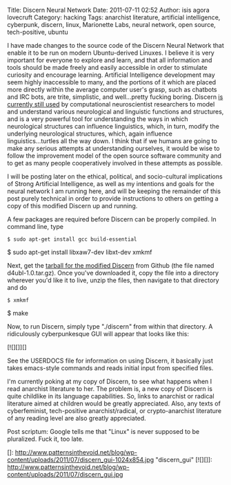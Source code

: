 Title: Discern Neural Network
Date: 2011-07-11 02:52
Author: isis agora lovecruft
Category: hacking
Tags: anarchist literature, artificial intelligence, cyberpunk, discern, linux, Marionette Labs, neural network, open source, tech-positive, ubuntu

I have made changes to the source code of the Discern Neural Network
that enable it to be run on modern Ubuntu-derived Linuxes. I believe it
is very important for everyone to explore and learn, and that all
information and tools should be made freely and easily accessible in
order to stimulate curiosity and encourage learning. Artificial
Intelligence development may seem highly inaccessible to many, and the
portions of it which are placed more directly within the average
computer user's grasp, such as chatbots and IRC bots, are trite,
simplistic, and well...pretty fucking boring. Discern [is currently
still used][] by computational neuroscientist researchers to model and
understand various neurological and linguistic functions and structures,
and is a very powerful tool for understanding the ways in which
neurological structures can influence linguistics, which, in turn,
modify the underlying neurological structures, which, again influence
linguistics...turtles all the way down. I think that if we humans are
going to make any serious attempts at understanding ourselves, it would
be wise to follow the improvement model of the open source software
community and to get as many people cooperatively involved in these
attempts as possible.

I will be posting later on the ethical, political, and socio-cultural
implications of Strong Artificial Intelligence, as well as my intentions
and goals for the neural network I am running here, and will be keeping
the remainder of this post purely technical in order to provide
instructions to others on getting a copy of this modified Discern up and
running.

A few packages are required before Discern can be properly compiled. In
command line, type

`$ sudo apt-get install gcc build-essential`

\$ sudo apt-get install libxaw7-dev libxt-dev xmkmf

Next, get the [tarball for the modified Discern][] from Github (the file
named d4ubl-1.0.tar.gz). Once you've downloaded it, copy the file into a
directory wherever you'd like it to live, unzip the files, then navigate
to that directory and do

`$ xmkmf`

\$ make

Now, to run Discern, simply type "./discern" from within that directory.
A ridiculously cyberpunkesque GUI will appear that looks like this:

[![][]][]

See the USERDOCS file for information on using Discern, it basically
just takes emacs-style commands and reads initial input from specified
files.

I'm currently poking at my copy of Discern, to see what happens when I
read anarchist literature to her. The problem is, a new copy of Discern
is quite childlike in its language capabilities. So, links to anarchist
or radical literature aimed at children would be greatly appreciated.
Also, any texts of cyberfeminist, tech-positive anarchist/radical, or
crypto-anarchist literature of any reading level are also greatly
appreciated.

Post scriptum: Google tells me that "Linux" is never supposed to be
pluralized. Fuck it, too late.

  [is currently still used]: http://www.patternsinthevoid.net/blog/2011/05/schizophrenic-artificial-intelligences/
    "Schizophrenic Artificial Intelligences"
  [tarball for the modified Discern]: https://github.com/Marionette-Labs/Discern-for-Ubuntu-based-Linuxes
  []: http://www.patternsinthevoid.net/blog/wp-content/uploads/2011/07/discern_gui-1024x854.jpg
    "discern_gui"
  [![][]]: http://www.patternsinthevoid.net/blog/wp-content/uploads/2011/07/discern_gui.jpg

